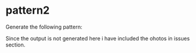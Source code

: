 # pattern2
Generate the following pattern:

Since the output is not generated here i have included the ohotos in issues section.
